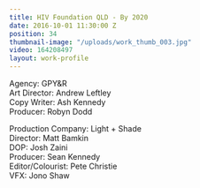 ```yaml
---
title: HIV Foundation QLD - By 2020
date: 2016-10-01 11:30:00 Z
position: 34
thumbnail-image: "/uploads/work_thumb_003.jpg"
video: 164208497
layout: work-profile
---
```


Agency: GPY&R<br>
Art Director: Andrew Leftley<br>
Copy Writer: Ash Kennedy<br>
Producer: Robyn Dodd<br>

Production Company: Light + Shade<br>
Director: Matt Bamkin<br>
DOP: Josh Zaini<br>
Producer: Sean Kennedy <br>
Editor/Colourist: Pete Christie<br>
VFX: Jono Shaw<br>